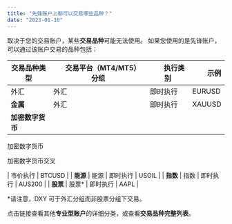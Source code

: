 ```yaml
---
title: "先锋账户上都可以交易哪些品种？"
date: "2023-01-10"
---
```


取决于您的交易账户，某些**交易品种**可能无法使用。 如果您使用的是先锋账户，可以通过该账户交易的品种包括：

| 交易品种类型 |      交易平台（MT4/MT5）分组 |        执行类别 |         示例 |
| --- | --- | --- | --- |
| 外汇 | 外汇 | 即时执行 | EURUSD |
| **金属** | 外汇 | 即时执行 | XAUUSD |
| **加密数字货币** | 
加密数字货币

加密数字货币交叉

 | 市价执行 | BTCUSD |
| **能源** | 能源 | 即时执行 | USOIL |
| **指数** | 指数 | 即时执行 | AUS200 |
| **股票** | 股票* | 即时执行 | AAPL |

*请注意，DXY 可于外汇分组而非股票分组下交易。

点击链接查看其他**专业型账户**的详细分类，或查看**交易品种完整列表**。
